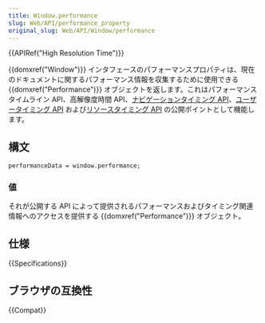 ```yaml
---
title: Window.performance
slug: Web/API/performance_property
original_slug: Web/API/Window/performance
---
```


{{APIRef("High Resolution Time")}}

{{domxref("Window")}} インタフェースのパフォーマンスプロパティは、現在のドキュメントに関するパフォーマンス情報を収集するために使用できる {{domxref("Performance")}} オブジェクトを返します。これはパフォーマンスタイムライン API、高解像度時間 API、[ナビゲーションタイミング API](/ja/docs/Web/API/Navigation_timing_API)、[ユーザータイミング API](/ja/docs/Web/API/User_Timing_API) および[リソースタイミング API](/ja/docs/Web/API/Resource_Timing_API) の公開ポイントとして機能します。

## 構文

```
performanceData = window.performance;
```

### 値

それが公開する API によって提供されるパフォーマンスおよびタイミング関連情報へのアクセスを提供する {{domxref("Performance")}} オブジェクト。

## 仕様

{{Specifications}}

## ブラウザの互換性

{{Compat}}
